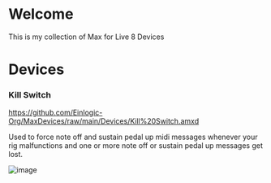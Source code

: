 # Welcome
This is my collection of Max for Live 8 Devices

# Devices
### Kill Switch
https://github.com/Einlogic-Org/MaxDevices/raw/main/Devices/Kill%20Switch.amxd

Used to force note off and sustain pedal up midi messages whenever your rig malfunctions and one or more note off or sustain pedal up messages get lost.

![image](https://github.com/Einlogic-Org/MaxDevices/assets/11468797/b4fdc625-4746-49e9-a87e-148f10f76805)

